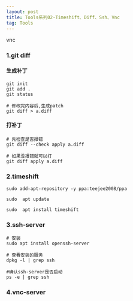 ```yaml
---
layout: post
title: Tools系列02-Timeshift、Diff、Ssh、Vnc
tag: Tools
---
```

vnc


### 1.git diff

#### 生成补丁

```
git init 
git add .
git status 

# 修改完内容后,生成patch
git diff > a.diff
```

#### 打补丁

```
# 先检查是否报错
git diff --check apply a.diff  

# 如果没报错就可以打   
git diff apply a.diff
```

### 2.timeshift

```
sudo add-apt-repository -y ppa:teejee2008/ppa

sudo  apt update

sudo  apt install timeshift
```

### 3.ssh-server

```
# 安装
sudo apt install openssh-server

# 查看安装的服务
dpkg -l | grep ssh

#确认ssh-server是否启动
ps -e | grep ssh
```

### 4.vnc-server







